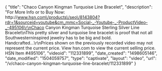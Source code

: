 {
    "title": "Chaco Canyon Kingman Turquoise Line Bracelet",
    "description": "For More Info or to Buy Now: http:\/\/www.hsn.com\/products\/seo\/8143804?rdr=1&sourceid=youtube&cm_mmc=Social-_-Youtube-_-ProductVideo-_-495106\r\nChaco Canyon Kingman Turquoise Sterling Silver Line Bracelet\nThis pretty silver and turquoise line bracelet is proof that not all Southwesterninspired jewelry has to be big and bold. Handcrafted...\r\nPrices shown on the previously recorded video may not represent the current price.  View hsn.com to view the current selling price. HSN Item #495106",
    "videoid": "112331899",
    "date_created": "1498605146",
    "date_modified": "1504059757",
    "type": "captivate",
    "layout": "video",
    "url": "\/v\/chaco-canyon-kingman-turquoise-line-bracelet\/112331899"
}